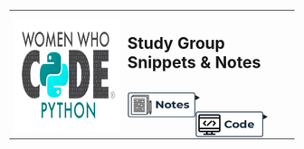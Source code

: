 <div>
<table style="border: none;">
  <tr style="border: none;">
    <th style="border: none;"><img align="left" width="300" height="200" src="/images/WWCodePythonLogo (1).png"><br></th>
    <td width="60%" align="left" style="border: none;"><p vertical-align="middle"><h1>Study Group Snippets & Notes</h1></p>
<br>
<div>
<details>
 	<summary><img align="left" width="120" height="45" src="/images/Notes.png"><br>
    </summary>
    
<br>





*    [**Chapter 1**](notes/Chapter_1.md)
*    [**Chapter 2**](notes/Chapter_2.md)
*    [**Chapter 3**](notes/Chapter_3.md)
*    [**Chapter 4**]()


<br>
<br>

</details>
</div>
<br>
<div>
<details>
    <summary><img align="left" width="120" height="45" src="/images/Code.png">
    </summary>
<br>
  
  
*    [**Chapter 1**](code/)
*    [**Chapter 2**](code/)
*    [**Chapter 3**](code/collatz.py)
*    [**Chapter 4**]()


<br>
</details>
</div>
</td>
  </tr>
</table>
